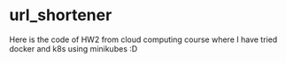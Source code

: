 # url_shortener
Here is the code of HW2 from cloud computing course where I have tried docker and k8s using minikubes :D
